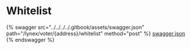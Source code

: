 # Whitelist

{% swagger src="../../../../.gitbook/assets/swagger.json" path="/lynex/voter/{address}/whitelist" method="post" %}
[swagger.json](../../../../.gitbook/assets/swagger.json)
{% endswagger %}

